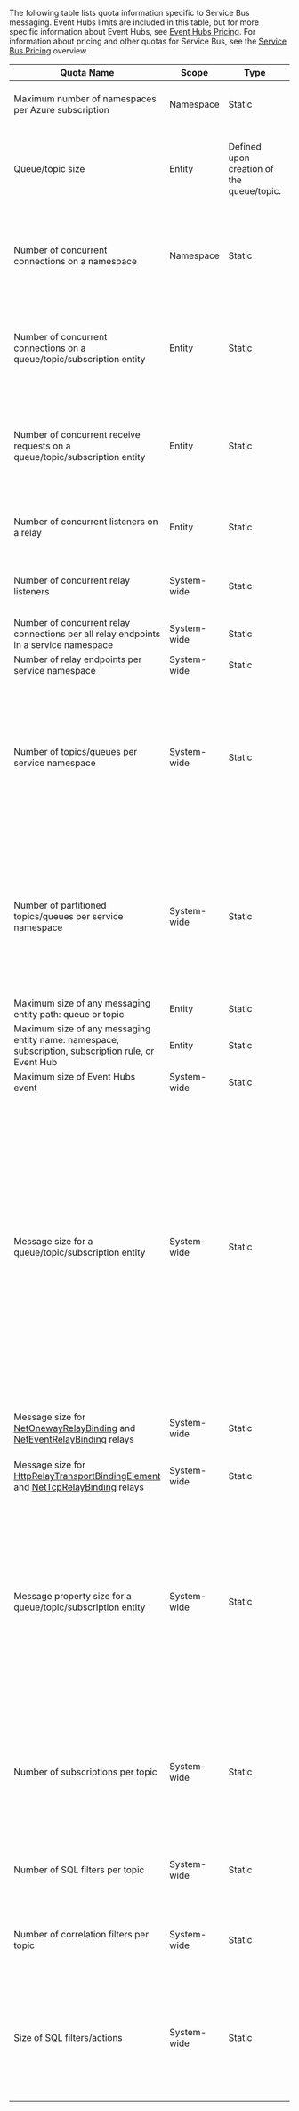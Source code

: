 The following table lists quota information specific to Service Bus messaging. Event Hubs limits are included in this table, but for more specific information about Event Hubs, see [Event Hubs Pricing](https://azure.microsoft.com/pricing/details/event-hubs/). For information about pricing and other quotas for Service Bus, see the [Service Bus Pricing](https://azure.microsoft.com/pricing/details/service-bus/) overview.

| Quota Name | Scope | Type | Behavior when exceeded | Value |
| --- | --- | --- | --- | --- |
| Maximum number of namespaces per Azure subscription |Namespace |Static |Subsequent requests for additional namespaces will be rejected by the portal. |100 |
| Queue/topic size |Entity |Defined upon creation of the queue/topic. |Incoming messages will be rejected and an exception will be received by the calling code. |1,2,3,4 or 5 GB.<br /><br />If [partitioning](../articles/service-bus/service-bus-partitioning.md) is enabled, the maximum queue/topic size is 80 GB. |
| Number of concurrent connections on a namespace |Namespace |Static |Subsequent requests for additional connections will be rejected and an exception will be received by the calling code. REST operations do not count towards concurrent TCP connections. |NetMessaging: 1,000<br /><br />AMQP: 5,000 |
| Number of concurrent connections on a queue/topic/subscription entity |Entity |Static |Subsequent requests for additional connections will be rejected and an exception will be received by the calling code. REST operations do not count towards concurrent TCP connections. |Capped by the limit of concurrent connections per namespace. |
| Number of concurrent receive requests on a queue/topic/subscription entity |Entity |Static |Subsequent receive requests will be rejected and an exception will be received by the calling code. This quota applies to the combined number of concurrent receive operations across all subscriptions on a topic. |5,000 |
| Number of concurrent listeners on a relay |Entity |Static |Subsequent requests for additional connections will be rejected and an exception will be received by the calling code. |25 |
| Number of concurrent relay listeners |System-wide |Static |Subsequent requests for additional connections will be rejected and an exception will be received by the calling code. |2,000 |
| Number of concurrent relay connections per all relay endpoints in a service namespace |System-wide |Static |- |5,000 |
| Number of relay endpoints per service namespace |System-wide |Static |- |10,000 |
| Number of topics/queues per service namespace |System-wide |Static |Subsequent requests for creation of a new topic or queue on the service namespace will be rejected. As a result, if configured through the [Azure classic portal][Azure classic portal], an error message will be generated. If called from the management API, an exception will be received by the calling code. |10,000<br /><br />The total number of topics plus queues in a service namespace must be less than or equal to 10,000.<br/>This is not applicable to Premium as all entities are partitioned. |
| Number of partitioned topics/queues per service namespace |System-wide |Static |Subsequent requests for creation of a new partitioned topic or queue on the service namespace will be rejected. As a result, if configured through the [Azure classic portal][Azure classic portal], an error message will be generated. If called from the management API, a **QuotaExceededException** exception will be received by the calling code. |Basic and Standard Tiers - 100<br />Premium - 1,000<br/><br />Each partitioned queue or topic counts towards the quota of 10,000 entities per namespace. |
| Maximum size of any messaging entity path: queue or topic |Entity |Static |- |260 characters |
| Maximum size of any messaging entity name: namespace, subscription, subscription rule, or Event Hub |Entity |Static |- |50 characters |
| Maximum size of Event Hubs event |System-wide |Static |- |256 KB |
| Message size for a queue/topic/subscription entity |System-wide |Static |Incoming messages that exceed these quotas will be rejected and an exception will be received by the calling code. |Maximum message size: 256KB ([Standard tier](../articles/service-bus/service-bus-premium-messaging.md)) / 1MB ([Premium tier](../articles/service-bus/service-bus-premium-messaging.md)). <br /><br />**Note** Due to system overhead, this limit is usually slightly less.<br /><br />Maximum header size: 64KB<br /><br />Maximum number of header properties in property bag: **byte/int.MaxValue**<br /><br />Maximum size of property in property bag: No explicit limit. Limited by maximum header size. |
| Message size for [NetOnewayRelayBinding](https://msdn.microsoft.com/library/microsoft.servicebus.netonewayrelaybinding.aspx) and [NetEventRelayBinding](https://msdn.microsoft.com/library/microsoft.servicebus.neteventrelaybinding.aspx) relays |System-wide |Static |Incoming messages that exceed these quotas will be rejected and an exception will be received by the calling code. |64KB |
| Message size for [HttpRelayTransportBindingElement](https://msdn.microsoft.com/library/microsoft.servicebus.httprelaytransportbindingelement.aspx) and [NetTcpRelayBinding](https://msdn.microsoft.com/library/microsoft.servicebus.nettcprelaybinding.aspx) relays |System-wide |Static |- |Unlimited |
| Message property size for a queue/topic/subscription entity |System-wide |Static |A **SerializationException** exception is generated. |Maximum message property size for each property is 32K. Cumulative size of all properties cannot exceed 64K. This applies to the entire header of the [BrokeredMessage](https://msdn.microsoft.com/library/microsoft.servicebus.messaging.brokeredmessage.aspx), which has both user properties as well as system properties (such as [SequenceNumber](https://msdn.microsoft.com/library/microsoft.servicebus.messaging.brokeredmessage.sequencenumber.aspx), [Label](https://msdn.microsoft.com/library/microsoft.servicebus.messaging.brokeredmessage.label.aspx), [MessageId](https://msdn.microsoft.com/library/microsoft.servicebus.messaging.brokeredmessage.messageid.aspx), and so on). |
| Number of subscriptions per topic |System-wide |Static |Subsequent requests for creating additional subscriptions for the topic will be rejected. As a result, if configured through the portal, an error message will be shown. If called from the management API an exception will be received by the calling code. |2,000 |
| Number of SQL filters per topic |System-wide |Static |Subsequent requests for creation of additional filters on the topic will be rejected and an exception will be received by the calling code. |2,000 |
| Number of correlation filters per topic |System-wide |Static |Subsequent requests for creation of additional filters on the topic will be rejected and an exception will be received by the calling code. |100,000 |
| Size of SQL filters/actions |System-wide |Static |Subsequent requests for creation of additional filters will be rejected and an exception will be received by the calling code. |Maximum length of filter condition string: 1024 (1K).<br /><br />Maximum length of rule action string: 1024 (1K).<br /><br />Maximum number of expressions per rule action: 32. |

[Azure classic portal]: http://manage.windowsazure.com